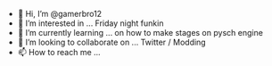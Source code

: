 - 👋 Hi, I’m @gamerbro12
- 👀 I’m interested in ... Friday night funkin
- 🌱 I’m currently learning ...  on how to make stages on pysch engine
- 💞️ I’m looking to collaborate on ... Twitter / Modding
- 📫 How to reach me ... 

<!---
gamerbro12/gamerbro12 is a ✨ special ✨ repository because its `README.md` (this file) appears on your GitHub profile.
You can click the Preview link to take a look at your changes.
--->
